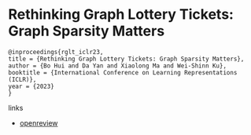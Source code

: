 # Rethinking Graph Lottery Tickets: Graph Sparsity Matters

```
@inproceedings{rglt_iclr23,
title = {Rethinking Graph Lottery Tickets: Graph Sparsity Matters},
author = {Bo Hui and Da Yan and Xiaolong Ma and Wei-Shinn Ku},
booktitle = {International Conference on Learning Representations (ICLR)},
year = {2023}
}
```

links
- [openreview](https://openreview.net/forum?id=fjh7UGQgOB)
